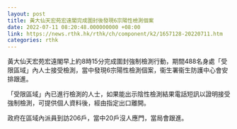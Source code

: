 ```yaml
---
layout: post
title: 黃大仙天宏苑宏遠閣完成圍封後發現6宗陽性檢測個案
date: 2022-07-11 08:20:48.000000000 +08:00
link: https://news.rthk.hk/rthk/ch/component/k2/1657128-20220711.htm
categories: rthk
---
```


黃大仙天宏苑宏遠閣早上約8時15分完成圍封強制檢測行動，期間488名身處「受限區域」內人士接受檢測，當中發現6宗陽性檢測個案，衞生署衞生防護中心會安排跟進。

「受限區域」內已進行檢測的人士，如果能出示陰性檢測結果電話短訊以證明接受強制檢測，可提供個人資料後，經由指定出口離開。
 
政府在區域內派員到訪206戶，當中20戶沒人應門，當局會跟進。
